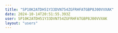 ```yaml
---
title: "SP10K2ATDH51Y33DVN754ZGFRHFATGBP8J00VVXAK"
date: 2024-10-14T20:51:55.393Z
user: SP10K2ATDH51Y33DVN754ZGFRHFATGBP8J00VVXAK
layout: "users"
---
```

    